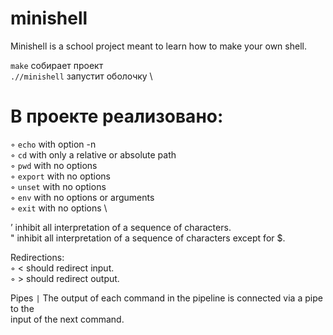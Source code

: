 # minishell
Minishell is a school project meant to learn how to make your own shell.

`make` собирает проект \
`.//minishell` запустит оболочку \

# В проекте реализовано:
◦ `echo` with option -n \
◦ `cd` with only a relative or absolute path \
◦ `pwd` with no options \
◦ `export` with no options \
◦ `unset` with no options \
◦ `env` with no options or arguments \
◦ `exit` with no options \

’ inhibit all interpretation of a sequence of characters. \
" inhibit all interpretation of a sequence of characters except for $. 

Redirections: \
◦ < should redirect input. \
◦ > should redirect output. 

Pipes `|` The output of each command in the pipeline is connected via a pipe to the \
input of the next command. 
